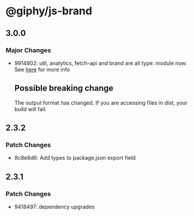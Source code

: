 # @giphy/js-brand

## 3.0.0

### Major Changes

-   9914802: util, analytics, fetch-api and brand are all type: module now. See [here](https://github.com/Giphy/giphy-js/pull/391#issue-1770394467) for more info

    ## Possible breaking change

    The output format has changed. If you are accessing files in dist, your build will fail.

## 2.3.2

### Patch Changes

-   8c8e8d6: Add types to package.json export field

## 2.3.1

### Patch Changes

-   9418497: dependency upgrades
